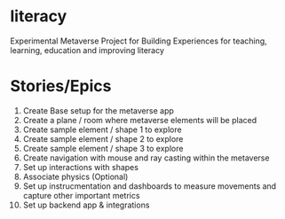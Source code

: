 # literacy
Experimental Metaverse Project for Building Experiences for teaching, learning, education and improving literacy

# Stories/Epics
1. Create Base setup for the metaverse app
2. Create a plane / room where metaverse elements will be placed
3. Create sample element / shape 1 to explore
4. Create sample element / shape 2 to explore
5. Create sample element / shape 3 to explore
6. Create navigation with mouse and ray casting within the metaverse
7. Set up interactions with shapes
8. Associate physics (Optional)
9. Set up instrucmentation and dashboards to measure movements and capture other important metrics
11. Set up backend app & integrations
